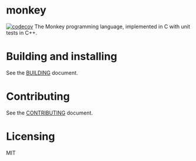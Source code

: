 # monkey

[![codecov](https://codecov.io/gh/Phytolizer/monkey-cpp/branch/master/graph/badge.svg?token=6Y38HZUR0Q)](https://codecov.io/gh/Phytolizer/monkey-cpp)
The Monkey programming language, implemented in C with unit tests in C++.

# Building and installing

See the [BUILDING](BUILDING.md) document.

# Contributing

See the [CONTRIBUTING](CONTRIBUTING.md) document.

# Licensing

MIT
